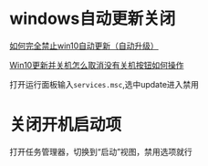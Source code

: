 #  windows自动更新关闭
[如何完全禁止win10自动更新（自动升级）](https://jingyan.baidu.com/article/1e5468f94dc9a3484961b7a8.html)
 
[Win10更新并关机怎么取消没有关机按钮如何操作](https://jingyan.baidu.com/article/fc07f9895f112712ffe5193e.html)
 
打开运行面板输入`services.msc`,选中update进入禁用

#  关闭开机启动项
打开任务管理器，切换到“启动”视图，禁用选项就行